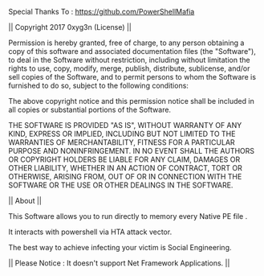 Special Thanks To : https://github.com/PowerShellMafia 


|| Copyright 2017 0xyg3n (License) ||

Permission is hereby granted, free of charge, to any person obtaining a copy of this software and associated documentation files (the "Software"), to deal in the Software without restriction, including without limitation the rights to use, copy, modify, merge, publish, distribute, sublicense, and/or sell copies of the Software, and to permit persons to whom the Software is furnished to do so, subject to the following conditions:

The above copyright notice and this permission notice shall be included in all copies or substantial portions of the Software.

THE SOFTWARE IS PROVIDED "AS IS", WITHOUT WARRANTY OF ANY KIND, EXPRESS OR IMPLIED, INCLUDING BUT NOT LIMITED TO THE WARRANTIES OF MERCHANTABILITY, FITNESS FOR A PARTICULAR PURPOSE AND NONINFRINGEMENT. IN NO EVENT SHALL THE AUTHORS OR COPYRIGHT HOLDERS BE LIABLE FOR ANY CLAIM, DAMAGES OR OTHER LIABILITY, WHETHER IN AN ACTION OF CONTRACT, TORT OR OTHERWISE, ARISING FROM, OUT OF OR IN CONNECTION WITH THE SOFTWARE OR THE USE OR OTHER DEALINGS IN THE SOFTWARE.


|| About ||

This Software allows you to run directly to memory every Native PE file .

It interacts with powershell via HTA attack vector.

The best way to achieve infecting your victim is Social Engineering.


|| Please Notice : It doesn't support Net Framework Applications. || 

